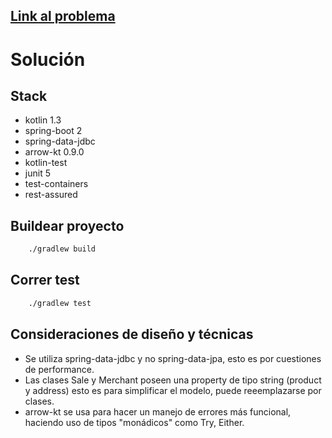 ## [Link al problema](https://github.com/TiendaNube/java-integration-engineer-test0)


# Solución

## Stack
 * kotlin 1.3
 * spring-boot 2
 * spring-data-jdbc
 * arrow-kt 0.9.0
 * kotlin-test
 * junit 5
 * test-containers
 * rest-assured

## Buildear proyecto
```bash
	./gradlew build
```
## Correr test
```bash
	./gradlew test
```

## Consideraciones de diseño y técnicas

* Se utiliza spring-data-jdbc y no spring-data-jpa, esto es por cuestiones de performance.
* Las clases Sale y Merchant poseen una property de tipo string (product y address) esto es para simplificar el modelo, puede reeemplazarse por clases.
* arrow-kt se usa para hacer un manejo de errores más funcional, haciendo uso de tipos "monádicos" como Try, Either.